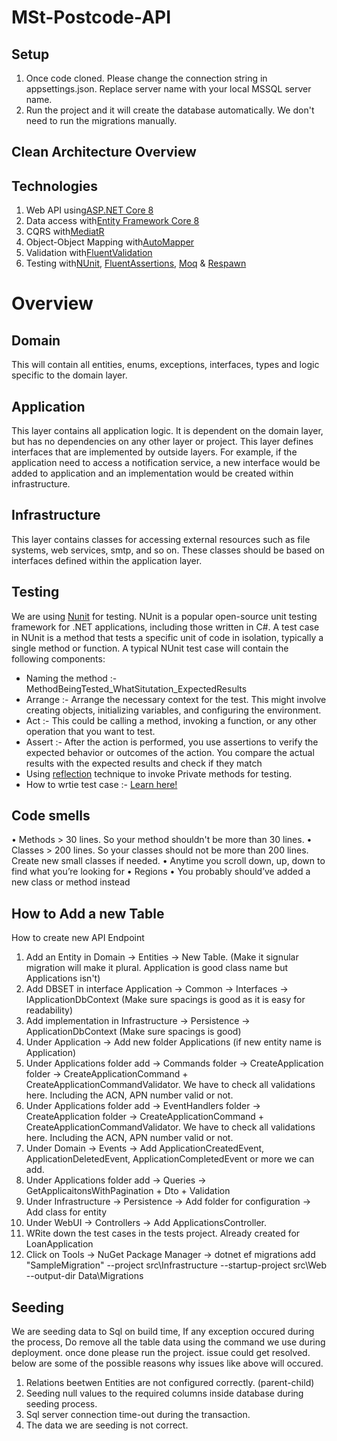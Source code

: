 # MSt-Postcode-API

## Setup
1. Once code cloned. Please change the connection string in appsettings.json. Replace server name with your local MSSQL server name.
2. Run the project and it will create the database automatically. We don't need to run the migrations manually.

## Clean Architecture Overview

## Technologies
1. Web API using<a href="https://learn.microsoft.com/en-us/aspnet/core/introduction-to-aspnet-core?view=aspnetcore-7.0">ASP.NET Core 8</a>
2. Data access with<a href="https://learn.microsoft.com/en-us/ef/core/">Entity Framework Core 8</a>
3. CQRS with<a href="https://github.com/jbogard/MediatR">MediatR</a>
4. Object-Object Mapping with<a href="https://automapper.org/">AutoMapper</a>
5. Validation with<a href="https://fluentvalidation.net/">FluentValidation</a>
6. Testing with<a href="https://nunit.org/">NUnit</a>, <a href="https://fluentassertions.com/">FluentAssertions</a>, <a href="https://github.com/moq">Moq</a> & <a href="https://github.com/jbogard/Respawn">Respawn</a>

# Overview

## Domain
This will contain all entities, enums, exceptions, interfaces, types and logic specific to the domain layer.

## Application
This layer contains all application logic. It is dependent on the domain layer, but has no dependencies on any other layer or project. This layer defines interfaces that are implemented by outside layers. For example, if the application need to access a notification service, a new interface would be added to application and an implementation would be created within infrastructure.

## Infrastructure
This layer contains classes for accessing external resources such as file systems, web services, smtp, and so on. These classes should be based on interfaces defined within the application layer.

## Testing
We are using <a href="https://learn.microsoft.com/en-us/dotnet/core/testing/unit-testing-with-nunit">Nunit</a> for testing.
NUnit is a popular open-source unit testing framework for .NET applications, including those written in C#. A test case in NUnit is a method that tests a specific unit of code in isolation, typically a single method or function.
A typical NUnit test case will contain the following components:
- Naming the method :- MethodBeingTested_WhatSitutation_ExpectedResults
- Arrange :- Arrange the necessary context for the test. This might involve creating objects, initializing variables, and configuring the environment.
- Act :- This could be calling a method, invoking a function, or any other operation that you want to test.
- Assert :- After the action is performed, you use assertions to verify the expected behavior or outcomes of the action. You compare the actual results with the expected results and check if they match
- Using <a href="https://www.c-sharpcorner.com/UploadFile/75a48f/how-to-access-private-method-outside-the-class-in-C-Sharp/">reflection</a> technique to invoke Private methods for testing.
- How to wrtie test case :- <a href="https://app.pluralsight.com/course-player?clipId=91c53e48-ed50-4a8f-83f4-9d965264d83e">Learn here!</a>

## Code smells
• Methods > 30 lines. So your method shouldn't be more than 30 lines.
• Classes > 200 lines. So your classes should not be more than 200 lines. Create new small classes if needed.
• Anytime you scroll down, up, down to find what you’re looking for
• Regions
• You probably should’ve added a new class or method instead

## How to Add a new Table
How to create new API Endpoint
1. Add an Entity in Domain -> Entities -> New Table. (Make it signular migration will make it plural. Application is good class name but Applications isn't)
2. Add DBSET in interface Application -> Common -> Interfaces -> IApplicationDbContext (Make sure spacings is good as it is easy for readability)
3. Add implementation in Infrastructure -> Persistence -> ApplicationDbContext (Make sure spacings is good)
4. Under Application -> Add new folder Applications (if new entity name is Application)
5. Under Applications folder add -> Commands folder -> CreateApplication folder -> CreateApplicationCommand + CreateApplicationCommandValidator. We have to check all validations here. Including the ACN, APN number valid or not.
6. Under Applications folder add -> EventHandlers folder -> CreateApplication folder -> CreateApplicationCommand + CreateApplicationCommandValidator. We have to check all validations here. Including the ACN, APN number valid or not.
7. Under Domain -> Events -> Add ApplicationCreatedEvent, ApplicationDeletedEvent, ApplicationCompletedEvent or more we can add.
8. Under Applications folder add -> Queries -> GetApplicaitonsWithPagination + Dto + Validation
9. Under Infrastructure -> Persistence -> Add folder for configuration -> Add class for entity
10. Under WebUI -> Controllers -> Add ApplicationsController.
11. WRite down the test cases in the tests project. Already created for LoanApplication
11. Click on Tools -> NuGet Package Manager -> dotnet ef migrations add "SampleMigration" --project src\Infrastructure --startup-project src\Web --output-dir Data\Migrations

## Seeding
We are seeding data to Sql on build time, If any exception occured during the process, Do remove all the table data using the command we use during deployment. once done please run the project. issue could get resolved. below are some of the possible reasons why issues like above will occured.
1. Relations beetwen Entities are not configured correctly. (parent-child) 
2. Seeding null values to the required columns inside database during seeding process.
3. Sql server connection time-out during the transaction.
4. The data we are seeding is not correct.
